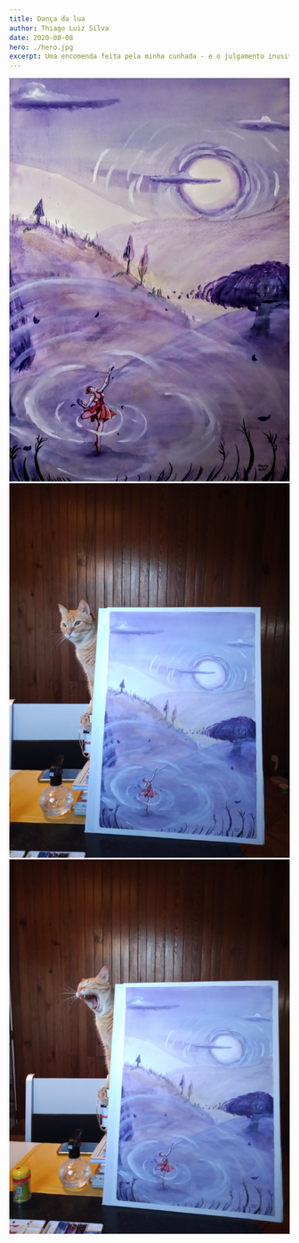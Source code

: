 ```yaml
---
title: Dança da lua
author: Thiago Luiz Silva
date: 2020-08-08
hero: ./hero.jpg
excerpt: Uma encomenda feita pela minha cunhada - e o julgamento inusitado de uma gata
---
```



<div className="Image__Small">
  <img
    src="./2020-08-08-moon-dance.jpg"
    title="Moon Dance"
    alt="Uma bailarina invocando o poder lunar?"
  />
</div>

<div className="Image__Small">
  <img
    src="./2020-08-08-moon-dance-cheetos.jpg"
    title="A gata Cheetos avaliando a obra"
    alt="A gata Cheetos avaliando a obra"
  />
</div>

<div className="Image__Small">
  <img
    src="./2020-08-08-moon-dance-cheetos-boring.jpg"
    title="A gata Cheetos achando o desenho meio chato"
    alt="A gata Cheetos achando o desenho meio chato"
  />
</div>
